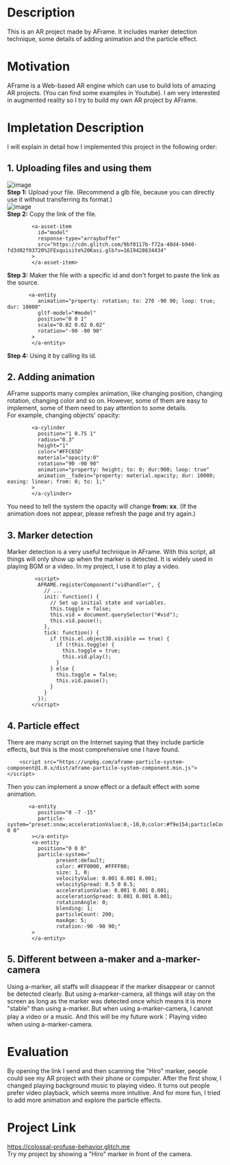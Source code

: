 # Description
This is an AR project made by AFrame. It includes marker detection technique, some details of adding animation and the particle effect.
# Motivation
AFrame is a Web-based AR engine which can use to build lots of amazing AR projects. (You can find some examples in Youtube). I am very interested in augmented reality so I try to build my own AR project by AFrame.
# Impletation Description
I will explain in detail how I implemented this project in the following order:
## 1. Uploading files and using them
![image](https://user-images.githubusercontent.com/57471535/118145819-9673a500-b440-11eb-9817-a7740a283fd6.png)  
**Step 1:** Upload your file. (Recommend a glb file, because you can directly use it without transferring its format.)  
![image](https://user-images.githubusercontent.com/57471535/118145167-e69e3780-b43f-11eb-914d-9d7e901ec98d.png)  
**Step 2:** Copy the link of the file.  
```
        <a-asset-item
          id="model"
          response-type="arraybuffer"
          src="https://cdn.glitch.com/9bf0117b-f72a-40d4-b940-fd3d02f03720%2FExquisite%20Kasi.glb?v=1619428634434"
        >
        </a-asset-item>
```
**Step 3:** Maker the file with a specific id and don't forget to paste the link as the source.  
```
       <a-entity
          animation="property: rotation; to: 270 -90 90; loop: true; dur: 10000"
          gltf-model="#model"
          position="0 0 1"
          scale="0.02 0.02 0.02"
          rotation="-90 -90 90"
        >
        </a-entity>
```
**Step 4:** Using it by calling its id.  
## 2. Adding animation
AFrame supports many complex animation, like changing position, changing rotation, changing color and so on. However, some of them are easy to implement, some of them need to pay attention to some details.  
For example, changing objects' opacity:
```
        <a-cylinder
          position="1 0.75 1"
          radius="0.3"
          height="1"
          color="#FFC65D"
          material="opacity:0"
          rotation="90 -90 90"
          animation="property: height; to: 0; dur:900; loop: true"
          animation__fadein="property: material.opacity; dur: 10000; easing: linear; from: 0; to: 1;"
        >
        </a-cylinder>
```
You need to tell the system the opacity will change **from: xx**. (If the animation does not appear, please refresh the page and try again.)
## 3. Marker detection
Marker detection is a very useful technique in AFrame. With this script, all things will only show up when the marker is detected. It is widely used in playing BGM or a video. In my project, I use it to play a video.
```
         <script>
          AFRAME.registerComponent("vidhandler", {
            // ...
            init: function() {
              // Set up initial state and variables.
              this.toggle = false;
              this.vid = document.querySelector("#vid");
              this.vid.pause();
            },
            tick: function() {
              if (this.el.object3D.visible == true) {
                if (!this.toggle) {
                  this.toggle = true;
                  this.vid.play();
                }
              } else {
                this.toggle = false;
                this.vid.pause();
              }
            }
          });
        </script>
```
## 4. Particle effect
There are many script on the Internet saying that they include particle effects, but this is the most comprehensive one I have found.
```
    <script src="https://unpkg.com/aframe-particle-system-component@1.0.x/dist/aframe-particle-system-component.min.js"></script>
```
Then you can implement a snow effect or a default effect with some animation.
```
       <a-entity
          position="0 -7 -15"
          particle-system="preset:snow;accelerationValue:0,-10,0;color:#f9e154;particleCount:1000;direction:1;rotationAxis:z;rotation:-90 0 0"
        ></a-entity>
        <a-entity
          position="0 0 0"
          particle-system="
                present:default;
                color: #FF0000, #FFFF00; 
                size: 1, 0;
                velocityValue: 0.001 0.001 0.001;
                velocitySpread: 0.5 0 0.5; 
                accelerationValue: 0.001 0.001 0.001;
                accelerationSpread: 0.001 0.001 0.001;
                rotationAngle: 0; 
                blending: 1;
                particleCount: 200;
                maxAge: 5;
                rotation:-90 -90 90;"
        >
        </a-entity>
```
## 5. Different between a-maker and a-marker-camera
Using a-marker, all staffs will disappear if the marker disappear or cannot be detected clearly. But using a-marker-camera, all things will stay on the screen as long as the marker was detected once which means it is more "stable" than using a-marker.  But when using a-marker-camera, I cannot play a video or a music. And this will be my future work：Playing video when using a-marker-camera.
# Evaluation
By opening the link I send and then scanning the "Hiro" marker, people could see my AR project with their phone or computer. After the first show, I changed playing background music to playing video. It turns out people prefer video playback, which seems more intuitive. And for more fun, I tried to add more animation and explore the particle effects. 
# Project Link
https://colossal-profuse-behavior.glitch.me  
Try my project by showing a "Hiro" marker in front of the camera.
